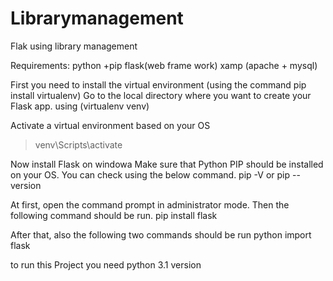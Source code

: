 # Librarymanagement
 Flak using library management

Requirements:
python +pip
flask(web frame work)
xamp (apache + mysql)

First you need to install the virtual environment
(using the command pip install virtualenv)
Go to the local directory where you want to create your Flask app.
using (virtualenv venv)

Activate a virtual environment based on your OS
> venv\Scripts\activate

Now install Flask on windowa
Make sure that Python PIP should be installed on your OS. You can check using the below command.
pip -V
or
pip --version

At first, open the command prompt in administrator mode. Then the following command should be run.
pip install flask

After that, also the following two commands should be run
python
import flask

to run this Project you need python 3.1 version
